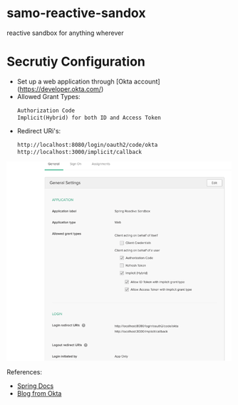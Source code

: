 # samo-reactive-sandox
reactive sandbox for anything wherever 

# Secrutiy Configuration
* Set up a web application through [Okta account] (https://developer.okta.com/)  
* Allowed Grant Types:  
  ```
  Authorization Code
  Implicit(Hybrid) for both ID and Access Token  
  ```  
* Redirect URi's:  
  ```
  http://localhost:8080/login/oauth2/code/okta	
  http://localhost:3000/implicit/callback  
  ```
![readme_sec_image](readme_sec_image.png)  


References: 
* [Spring Docs](https://docs.spring.io/spring-framework/docs/5.0.0.BUILD-SNAPSHOT/spring-framework-reference/html/web-reactive.html)  
* [Blog from Okta](https://developer.okta.com/blog/2018/09/21/reactive-programming-with-spring)     

